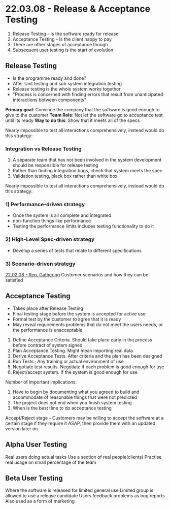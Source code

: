 # 22.03.08 - Release & Acceptance Testing
1. Release Testing - Is the software ready for release
2. Acceptance Testing - Is the client happy to pay
3. There are other stages of acceptance though
4. Subsequent user testing is the start of evolution

## Release Testing
- Is the programme ready and done?
- After Unit testing and sub system integration testing
- Release testing is the whole system works together
- "Process is concerned with finding errors that result from unanticipated interactions between components"

**Primary goal**: Convince the company that the software is good enough to give to the customer
**Team Role**: Not let the software go to acceptance test until its ready
**Way to do this**: Show that it meets all of the specs

Nearly impossible to test all interactions comprehensively, instead would do this strategy:

### Integration vs Release Testing
1. A separate team that has not been involved in the system development should be responsible for release testing
2. Rather than finding integration bugs, check that system meets the spec
3. Validation testing, black box rather than white box

Nearly impossible to test all interactions comprehensively, instead would do this strategy:
### 1) Performance-driven strategy
- Once the system is all complete and integrated
- non-function things like performance
- Testing the performance limits includes testing functionality to do it

### 2) High-Level Spec-driven strategy
- Develop a series of tests that relate to different specifications

### 3) Scenario-driven strategy
[22.02.08 - Req. Gathering](../1003%20-%20Software%20Engineer/22.02.08%20-%20Req.%20Gathering.md)
Customer scenarios and how they can be satisfied

## Acceptance Testing
- Takes place after Release Testing
- Final testing stage before the system is accepted for active use
- Formal test by the customer to agree that it is ready
- May reveal requirements problems that do not meet the users needs, or the performance is unacceptable 

1. Define Acceptance Criteria. Should take place early in the process before contract of system signed
2. Plan Acceptance Testing. Might mean importing real data
3. Derive Acceptance Tests. After criteria and the plan has been designed
4. Run Tests.; Any training or actual environment of use
5. Negotiate test results. Negotiate if each problem is good enough for use
6. Reject/accept system. If the system is good enough for use

Number of important implications:
1. Have to begin by documenting what you agreed to build and accommodate of reasonable things that were not predicted
2. The project does not end when you finish system testing
3. When is the best time to do acceptance testing

Accept/Reject stage - Customers may be willing to accept the software at a certain stage if they require it ASAP, then provide them with an updated version later on

## Alpha User Testing
Real users doing actual tasks
Use a section of real people(clients)
Practise real usage on small percentage of the team

## Beta User Testing
Where the software is released for limited general use
Limited group is allowed to use a release candidate
Users feedback problems as bug reports
Also used as a form of marketing
